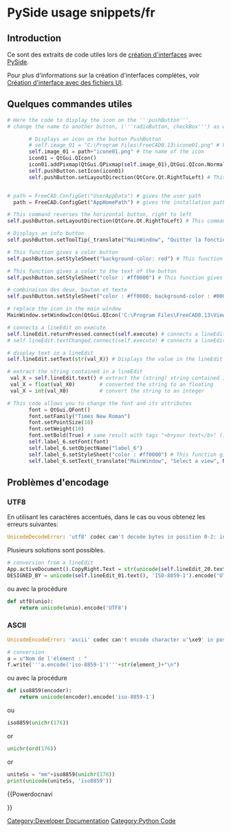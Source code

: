 # PySide usage snippets/fr



## Introduction

Ce sont des extraits de code utiles lors de [création d\'interfaces](Dialog_creation/fr.md) avec [PySide](PySide/fr.md).

Pour plus d\'informations sur la création d\'interfaces complètes, voir [Création d\'interface avec des fichiers UI](Interface_creation_with_UI_files/fr.md).

## Quelques commandes utiles 


```python
# Here the code to display the icon on the '''pushButton''', 
# change the name to another button, ('''radioButton, checkBox''') as well as the path to the icon,

       # Displays an icon on the button PushButton
       # self.image_01 = "C:\Program Files\FreeCAD0.13\icone01.png" # he name of the icon
       self.image_01 = path+"icone01.png" # the name of the icon
       icon01 = QtGui.QIcon() 
       icon01.addPixmap(QtGui.QPixmap(self.image_01),QtGui.QIcon.Normal, QtGui.QIcon.Off)
       self.pushButton.setIcon(icon01) 
       self.pushButton.setLayoutDirection(QtCore.Qt.RightToLeft) # This command reverses the direction of the button


# path = FreeCAD.ConfigGet("UserAppData") # gives the user path
  path = FreeCAD.ConfigGet("AppHomePath") # gives the installation path of FreeCAD

# This command reverses the horizontal button, right to left
self.pushButton.setLayoutDirection(QtCore.Qt.RightToLeft) # This command reverses the horizontal button

# Displays an info button
self.pushButton.setToolTip(_translate("MainWindow", "Quitter la fonction", None)) # Displays an info button

# This function gives a color button
self.pushButton.setStyleSheet("background-color: red") # This function gives a color button

# This function gives a color to the text of the button
self.pushButton.setStyleSheet("color : #ff0000") # This function gives a color to the text of the button

# combinaison des deux, bouton et texte
self.pushButton.setStyleSheet("color : #ff0000; background-color : #0000ff;" ) #  combination of the two, button, and text

# replace the icon in the main window
MainWindow.setWindowIcon(QtGui.QIcon('C:\Program Files\FreeCAD0.13\View-C3P.png'))

# connects a lineEdit on execute
self.lineEdit.returnPressed.connect(self.execute) # connects a lineEdit on "def execute" after validation on enter
# self.lineEdit.textChanged.connect(self.execute) # connects a lineEdit on "def execute" with each keystroke on the keyboard

# display text in a lineEdit
self.lineEdit.setText(str(val_X)) # Displays the value in the lineEdit (convert to string)

# extract the string contained in a lineEdit
 val_X = self.lineEdit.text() # extract the (string) string contained in lineEdit
 val_X = float(val_X0)        # converted the string to an floating
 val_X = int(val_X0)          # convert the string to an integer

# This code allows you to change the font and its attributes
       font = QtGui.QFont()
       font.setFamily("Times New Roman")
       font.setPointSize(10)
       font.setWeight(10)
       font.setBold(True) # same result with tags "<b>your text</b>" (in quotes)
       self.label_6.setFont(font)
       self.label_6.setObjectName("label_6")
       self.label_6.setStyleSheet("color : #ff0000") # This function gives a color to the text
       self.label_6.setText(_translate("MainWindow", "Select a view", None))
```

## Problèmes d\'encodage 

### UTF8

En utilisant les caractères accentués, dans le cas ou vous obtenez les erreurs suivantes: 
```python
UnicodeDecodeError: 'utf8' codec can't decode bytes in position 0-2: invalid data
```

Plusieurs solutions sont possibles. 
```python
# conversion from a lineEdit
App.activeDocument().CopyRight.Text = str(unicode(self.lineEdit_20.text() , 'ISO-8859-1').encode('UTF-8'))
DESIGNED_BY = unicode(self.lineEdit_01.text(), 'ISO-8859-1').encode('UTF-8')
```

ou avec la procédure 
```python
def utf8(unio):
    return unicode(unio).encode('UTF8')
```

### ASCII


```python
UnicodeEncodeError: 'ascii' codec can't encode character u'\xe9' in position 9: ordinal not in range(128)
```


```python
# conversion
a = u"Nom de l'élément : "
f.write('''a.encode('iso-8859-1')'''+str(element_)+"\n")
```

ou avec la procédure 
```python
def iso8859(encoder):
    return unicode(encoder).encode('iso-8859-1')
```

ou 
```python
iso8859(unichr(176))
```

or 
```python
unichr(ord(176))
```

or 
```python
uniteSs = "mm"+iso8859(unichr(178))
print(unicode(uniteSs, 'iso8859'))
```


{{Powerdocnavi

}} 

[Category:Developer Documentation](Category:Developer_Documentation.md) [Category:Python Code](Category:Python_Code.md)
